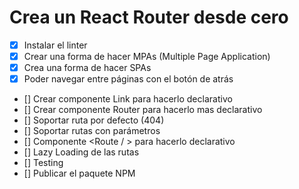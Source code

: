 # Crea un React Router desde cero

- [x] Instalar el linter
- [x] Crear una forma de hacer MPAs (Multiple Page Application)
- [x] Crea una forma de hacer SPAs
- [x] Poder navegar entre páginas con el botón de atrás
- [] Crear componente Link para hacerlo declarativo
- [] Crear componente Router para hacerlo mas declarativo
- [] Soportar ruta por defecto (404)
- [] Soportar rutas con parámetros
- [] Componente <Route / > para hacerlo declarativo
- [] Lazy Loading de las rutas
- [] Testing
- [] Publicar el paquete NPM